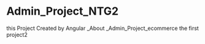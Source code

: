 # Admin_Project_NTG2
this Project Created by Angular _About _Admin_Project_ecommerce
the first project2
